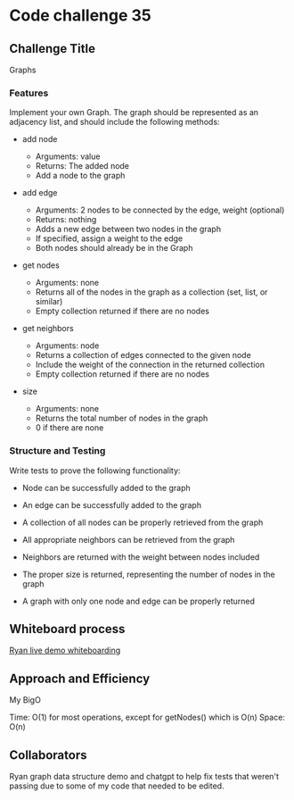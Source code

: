# Code challenge 35

## Challenge Title

Graphs

### Features

Implement your own Graph. The graph should be represented as an adjacency list, and should include the following methods:

- add node
   - Arguments: value
   - Returns: The added node
   - Add a node to the graph

- add edge
   - Arguments: 2 nodes to be connected by the edge, weight (optional)
   - Returns: nothing
   - Adds a new edge between two nodes in the graph
   - If specified, assign a weight to the edge
   - Both nodes should already be in the Graph

- get nodes
   - Arguments: none
   - Returns all of the nodes in the graph as a collection (set, list, or similar)
   - Empty collection returned if there are no nodes

- get neighbors
   - Arguments: node
   - Returns a collection of edges connected to the given node
   - Include the weight of the connection in the returned collection
   - Empty collection returned if there are no nodes

- size
  - Arguments: none
   - Returns the total number of nodes in the graph
   - 0 if there are none

### Structure and Testing

Write tests to prove the following functionality:

- Node can be successfully added to the graph

- An edge can be successfully added to the graph
- A collection of all nodes can be properly retrieved from the graph
- All appropriate neighbors can be retrieved from the graph
- Neighbors are returned with the weight between nodes included
- The proper size is returned, representing the number of nodes in the graph
- A graph with only one node and edge can be properly returned

## Whiteboard process

[Ryan live demo whiteboarding](../whiteboard-images/Ryan-livedemo.png)

## Approach and Efficiency

My BigO

Time: O(1) for most operations, except for getNodes() which is O(n)
Space: O(n)

## Collaborators

Ryan graph data structure demo and chatgpt to help fix tests that weren't passing due to some of my code that needed to be edited.
